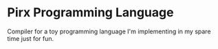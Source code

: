 # Pirx Programming Language

Compiler for a toy programming language I'm implementing in my spare time just for fun.
